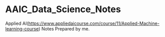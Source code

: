 # AAIC_Data_Science_Notes
Applied AI(https://www.appliedaicourse.com/course/11/Applied-Machine-learning-course) Notes Prepared by me.
